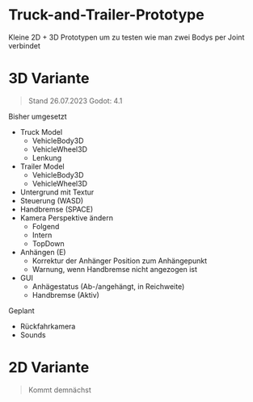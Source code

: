 # Truck-and-Trailer-Prototype
Kleine 2D + 3D Prototypen um zu testen wie man zwei Bodys per Joint verbindet

# 3D Variante
> Stand 26.07.2023
> Godot: 4.1 

Bisher umgesetzt
- Truck Model
  - VehicleBody3D
  - VehicleWheel3D
  - Lenkung
- Trailer Model
  - VehicleBody3D
  - VehicleWheel3D
- Untergrund mit Textur
- Steuerung (WASD)
- Handbremse (SPACE)
- Kamera Perspektive ändern
  - Folgend
  - Intern
  - TopDown
- Anhängen (E)
  - Korrektur der Anhänger Position zum Anhängepunkt
  - Warnung, wenn Handbremse nicht angezogen ist
- GUI
  - Anhägestatus (Ab-/angehängt, in Reichweite)
  - Handbremse (Aktiv)

Geplant
- Rückfahrkamera
- Sounds

# 2D Variante

> Kommt demnächst
